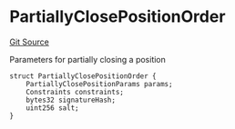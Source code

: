 # PartiallyClosePositionOrder
[Git Source](https://github.com/solidant/unlimited-contracts/blob/06933827b140eb30ab8723aa85a9cdce2333525a/src/interfaces/ITradeManager.sol)

Parameters for partially closing a position


```solidity
struct PartiallyClosePositionOrder {
    PartiallyClosePositionParams params;
    Constraints constraints;
    bytes32 signatureHash;
    uint256 salt;
}
```

